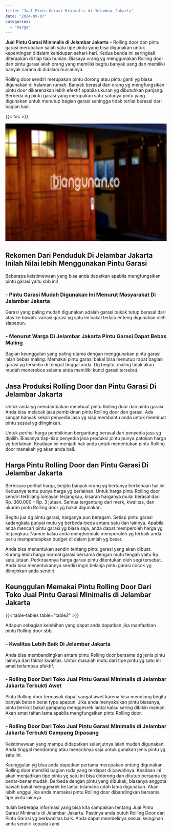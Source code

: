 ```yaml
---
title: "Jual Pintu Garasi Minimalis di Jelambar Jakarta"
date: "2024-09-07"
categories: 
  - "harga"
---
```


**Jual Pintu Garasi Minimalis di Jelambar Jakarta** – Rolling door dan pintu garasi merupakan salah satu tipe pintu yang bisa digunakan untuk kepentingan didalam kehidupan sehari-hari. Kedua benda ini seringkali diterapkan di tiap tiap hunian. Biasaya orang yg menggunakan Rolling door dan pintu garasi ialah orang yang memiliki begitu banyak uang dan memiliki banyak sarana di didalam huniannya.

Rolling door sendiri merupakan pintu dorong atau pintu ganti yg biasa digunakan di halaman rumah. Banyak berasal dari orang yg mengfungsikan pintu door dikarenakan lebih efektif apabila ukuran yg dibutuhkan panjang. Berbeda dg pintu garasi yang merupakan satu-satunya pintu yang digunakan untuk menutup bagian garasi sehingga tidak terliat berasal dari bagian luar.

{{< toc >}}

![Jual Pintu Garasi Minimalis di Jelambar Jakarta](/images/pintu-garasi-24.png)

## Rekomen Dari Penduduk Di Jelambar Jakarta Inilah Nilai lebih Menggunakan Pintu Garasi

Beberapa keistimewaan yang bisa anda dapatkan apabila mengfungsikan pintu garasi yaitu sbb ini!

### \- Pintu Garasi Mudah Digunakan Ini Menurut Masyarakat Di Jelambar Jakarta

Garasi yang paling mudah digunakan adalah garasi bukak tutup berasal dari atas ke bawah. variasi garasi yg satu ini bakal terlalu enteng digunakan oleh siapapun.

### \- Menurut Warga Di Jelambar Jakarta Pintu Garasi Dapat Bebas Maling

Bagian keunggulan yang paling utama dengan menggunakan pintu garasi ialah bebas maling. Memakai pintu garasi bakal bisa menutup rapat bagian garasi yg tersedia di tempat tinggal anda. Dg begitu, maling tidak akan mudah menerobos selama anda memiliki kunci garasi tersebut.

## Jasa Produksi Rolling Door dan Pintu Garasi Di Jelambar Jakarta

Untuk anda yg mendambakan membuat pintu Rolling door dan pintu garasi. Anda bisa melacak jasa pembikinan pintu Rolling door dan garasi. Ada sangat banyak sekali penyedia jasa yg siap membantu anda untuk membuat pintu sesuai yg diinginkan.

Untuk perihal harga pembikinan bergantung berasal dari penyedia jasa yg dipilih. Biasanya tiap-tiap penyedia jasa produksi pintu punya patokan harga yg berlainan. Keadaan ini menjadi hak anda untuk menentukan pintu Rolling door manakah yg akan anda beli.

## Harga Pintu Rolling Door dan Pintu Garasi Di Jelambar Jakarta

Berbicara perihal harga, begitu banyak orang yg bertanya berkenaan hal ini. Keduanya tentu punya harga yg berlainan. Untuk harga pintu Rolling door sendiri terbilang lumayan terjangkau, kisaran harganya mulai berasal dari Rp. 360.000 – Rp. 3 jutaan. Semua tergantung dari merk, kwalitas, dan ukuran pintu Rolling door yg bakal digunakan.

Begitu jua dg pintu garasi, harganya pun beragam. Setiap pintu garasi kadangkala punyai mutu yg berbeda-beda antara satu dan lainnya. Apabila anda mencari pintu garasi yg biasa saja, anda dapat memperoleh harga yg terjangkau. Namun kalau anda menghendaki memperoleh yg terbaik anda perlu mempersiapkan budget di dalam jumlah yg besar.

Anda bisa menentukan sendiri tentang pintu garasi yang akan dibuat. Kurang lebih harga normal garasi bersama dengan mutu tengah yaitu Rp. satu jutaan. Perkiraannya harga garasi pintu ditentukan oleh segi tersebut. Anda bisa menentukannya sendiri ingin belanja pintu garasi cocok yg diinginkan anda sendiri.

## Keunggulan Memakai Pintu Rolling Door Dari Toko Jual Pintu Garasi Minimalis di Jelambar Jakarta

{{< table-tables table="table2" >}}

Adapun sebagian kelebihan yang dapat anda dapatkan jika manfaatkan pintu Rolling door sbb.

### \- Kwalitas Lebih Baik Di Jelambar Jakarta

Anda bisa membandingkan antara pintu Rolling door bersama dg jenis pintu lainnya dari faktor kwalitas. Untuk masalah mutu dari tipe pintu yg satu ini amat terlampau efektif.

### \- Rolling Door Dari Toko Jual Pintu Garasi Minimalis di Jelambar Jakarta Terbukti Awet

Pintu Rolling door termasuk dapat sangat awet karena bisa menolong begitu banyak beban berat type apapun. Jika anda menyaksikan pintu biasanya, pintu berikut bakal gampang menggesrek lantai kalau sering dibikin mainan. Akan amat tahan lama apabila mengfungsikan pintu Rolling door.

### \- Rolling Door Dari Toko Jual Pintu Garasi Minimalis di Jelambar Jakarta Terbukti Gampang Dipasang

Keistimewaan yang mampu didapatkan selanjutnya ialah mudah digunakan. Anda tinggal mendorong atau menariknya saja untuk gunakan jenis pintu yg satu ini.

Keunggulan yg bisa anda dapatkan pertama merupakan enteng digunakan. Rolling door memiliki bagian roda yang terdapat di bawahnya. Keadaan ini akan menjadikan tipe pintu yg satu ini bisa didorong dan ditutup bersama dg benar-benar mudah. Berbeda dengan pintu yang dibukak, biasanya anggota bawah bakal menggesrek ke lantai bilamana udah lama digunakan. Akan lebih unggul jika anda memakai pintu Rolling door dibandingkan bersama tipe pintu lainnya.

Itulah beberapa informasi yang bisa kita sampaikan tentang Jual Pintu Garasi Minimalis di Jelambar Jakarta. Pastinya anda butuh Rolling Door dan Pintu Garasi yg berkwalitas baik. Anda dapat membelinya sesuai keinginan anda sendiri kepada kami.
